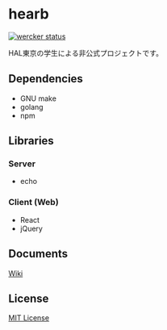 # hearb

[![wercker status](https://app.wercker.com/status/b6adefdaba59b923fd176b255cf812d4/s/master "wercker status")](https://app.wercker.com/project/bykey/b6adefdaba59b923fd176b255cf812d4)

HAL東京の学生による非公式プロジェクトです。

## Dependencies

- GNU make
- golang
- npm

## Libraries

### Server

- echo

### Client (Web)

- React
- jQuery

## Documents

[Wiki](https://github.com/hearb/hearb/wiki)

## License

[MIT License](LICENSE)
